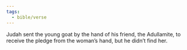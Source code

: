 ```yaml
---
tags:
  - bible/verse
---
```

Judah sent the young goat by the hand of his friend, the Adullamite, to receive the pledge from the woman’s hand, but he didn’t find her.